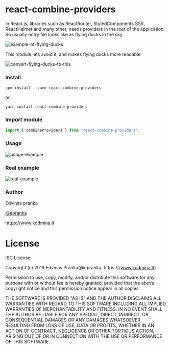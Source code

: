 react-combine-providers
========================

In React.js, libraries such as ReactRouter, StyledComponents SSR, ReactHelmet and many other, needs providers in the root of the application. So usually entry file looks like as flying ducks in the sky

![example-of-flying-ducks](https://github.com/epranka/react-combine-providers/blob/master/resources/example-of-flying-ducks.png)

This module lets avoid it, and makes flying ducks more readable

![convert-flying-ducks-to-this](https://github.com/epranka/react-combine-providers/blob/master/resources/convert-flying-ducks-to-this.png)

### Install

```
npm install --save react-combine-providers
```

or

```
yarn install react-combine-providers
```

### Import module

```js
import { combineProviders } from "react-combine-providers";
```

### Usage

![usage-example](https://github.com/epranka/react-combine-providers/blob/master/resources/usage-example.png)

### Real example

![real-example](https://github.com/epranka/react-combine-providers/blob/master/resources/real-example.png)

### Author

Edvinas pranka

[@epranka](https://twitter.com/epranka)

https://www.kodmina.lt

# License

ISC License

Copyright (c) 2019 Edvinas Pranka(@epranka, https:///www.kodmina.lt)

Permission to use, copy, modify, and/or distribute this software for any
purpose with or without fee is hereby granted, provided that the above
copyright notice and this permission notice appear in all copies.

THE SOFTWARE IS PROVIDED "AS IS" AND THE AUTHOR DISCLAIMS ALL WARRANTIES
WITH REGARD TO THIS SOFTWARE INCLUDING ALL IMPLIED WARRANTIES OF
MERCHANTABILITY AND FITNESS. IN NO EVENT SHALL THE AUTHOR BE LIABLE FOR
ANY SPECIAL, DIRECT, INDIRECT, OR CONSEQUENTIAL DAMAGES OR ANY DAMAGES
WHATSOEVER RESULTING FROM LOSS OF USE, DATA OR PROFITS, WHETHER IN AN
ACTION OF CONTRACT, NEGLIGENCE OR OTHER TORTIOUS ACTION, ARISING OUT OF
OR IN CONNECTION WITH THE USE OR PERFORMANCE OF THIS SOFTWARE.
